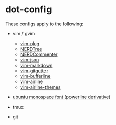 dot-config
==========
 
These configs apply to the following:
 
* vim / gvim
    * [vim-plug](https://github.com/junegunn/vim-plug)
    * [NERDTree](https://github.com/scrooloose/nerdtree.git)
    * [NERDCommenter](https://github.com/scrooloose/nerdcommenter.git)
    * [vim-json](https://github.com/elzr/vim-json)
    * [vim-markdown](https://github.com/plasticboy/vim-markdown)
    * [vim-gitgutter](https://github.com/airblade/vim-gitgutter)
    * [vim-bufferline](https://github.com/bling/vim-bufferline)
    * [vim-airline](https://github.com/vim-airline/vim-airline)
    * [vim-airline-themes](https://github.com/vim-airline/vim-airline-themes)

* [ubuntu monospace font (powerline derivative)](https://github.com/powerline/fonts)

* tmux

* git
